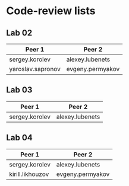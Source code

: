 # Code-review lists

## Lab 02

| Peer 1                    | Peer 2                |
| ------------------------- | --------------------- |
| sergey.korolev            | alexey.lubenets       |
| yaroslav.sapronov         | evgeny.permyakov      |


## Lab 03

| Peer 1                    | Peer 2                |
| ------------------------- | --------------------- |
| sergey.korolev            | alexey.lubenets       |


## Lab 04

| Peer 1                    | Peer 2                |
| ------------------------- | --------------------- |
| sergey.korolev            | alexey.lubenets       | 
| kirill.likhouzov          | evgeny.permyakov      |
